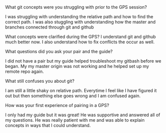 What git concepts were you struggling with prior to the GPS session?

I was struggling with understanding the relative path and how to find the correct path. I was also stuggling with understanding how the master and branches connected through git and github

What concepts were clarified during the GPS?
I understand git and github much better now. I also understand how to fix conflicts the occur as well. 

What questions did you ask your pair and the guide?

I did not have a pair but my guide helped troubleshoot my gitbash before we began. My my master origin was not working and he helped set up my remote repo again. 

What still confuses you about git?

I am still a little shaky on relative path. Everytime I feel like I have figured it out but then something else goes wrong and I am confused again. 

How was your first experience of pairing in a GPS?

I only had my guide but it was great! He was supportive and answered all of my questions. He was really patient with me and was able to explain concepts in ways that I could understand. 